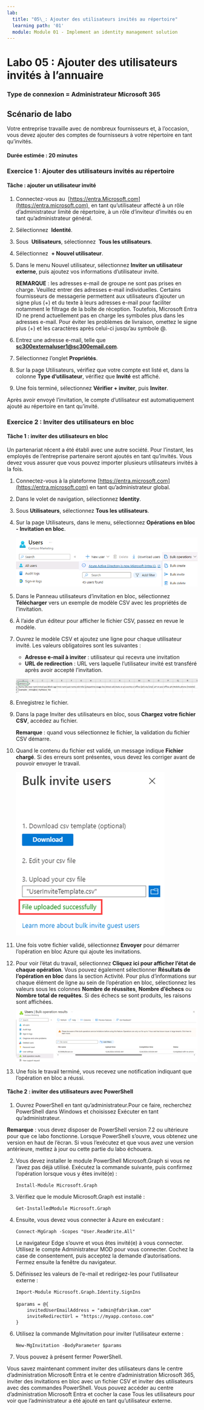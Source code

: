```yaml
---
lab:
  title: "05\_: Ajouter des utilisateurs invités au répertoire"
  learning path: '01'
  module: Module 01 - Implement an identity management solution
---
```


# Labo 05 : Ajouter des utilisateurs invités à l’annuaire

### Type de connexion = Administrateur Microsoft 365

## Scénario de labo

Votre entreprise travaille avec de nombreux fournisseurs et, à l’occasion, vous devez ajouter des comptes de fournisseurs à votre répertoire en tant qu’invités.

#### Durée estimée : 20 minutes

### Exercice 1 : Ajouter des utilisateurs invités au répertoire

#### Tâche : ajouter un utilisateur invité

1. Connectez-vous au  [https://entra.Microsoft.com](https://entra.microsoft.com)  en tant qu’utilisateur affecté à un rôle d’administrateur limité de répertoire, à un rôle d’inviteur d’invités ou en tant qu’administrateur général.

2. Sélectionnez  **Identité**.

3. Sous  **Utilisateurs**, sélectionnez  **Tous les utilisateurs**.

4. Sélectionnez  **+ Nouvel utilisateur**.

5. Dans le menu Nouvel utilisateur, sélectionnez **Inviter un utilisateur externe**, puis ajoutez vos informations d’utilisateur invité.

    **REMARQUE** : les adresses e-mail de groupe ne sont pas prises en charge. Veuillez entrer des adresses e-mail individuelles. Certains fournisseurs de messagerie permettent aux utilisateurs d’ajouter un signe plus (+) et du texte à leurs adresses e-mail pour faciliter notamment le filtrage de la boîte de réception. Toutefois, Microsoft Entra ID ne prend actuellement pas en charge les symboles plus dans les adresses e-mail. Pour éviter les problèmes de livraison, omettez le signe plus (+) et les caractères après celui-ci jusqu’au symbole @.

6. Entrez une adresse e-mail, telle que **sc300externaluser1@sc300email.com**.

7. Sélectionnez l’onglet **Propriétés**.

8. Sur la page Utilisateurs, vérifiez que votre compte est listé et, dans la colonne **Type d’utilisateur**, vérifiez que **Invité** est affiché.

9. Une fois terminé, sélectionnez **Vérifier + inviter**, puis **Inviter**.


Après avoir envoyé l’invitation, le compte d’utilisateur est automatiquement ajouté au répertoire en tant qu’invité.


### Exercice 2 : Inviter des utilisateurs en bloc

#### Tâche 1 : inviter des utilisateurs en bloc

Un partenariat récent a été établi avec une autre société. Pour l’instant, les employés de l’entreprise partenaire seront ajoutés en tant qu’invités. Vous devez vous assurer que vous pouvez importer plusieurs utilisateurs invités à la fois.

1. Connectez-vous à la plateforme [https://entra.microsoft.com](https://entra.microsoft.com) en tant qu’administrateur global.

2. Dans le volet de navigation, sélectionnez **Identity**.

3. Sous **Utilisateurs**, sélectionnez **Tous les utilisateurs**.

4. Sur la page Utilisateurs, dans le menu, sélectionnez **Opérations en bloc - Invitation en bloc**.

     ![Capture d’écran affichant la page « Tous les utilisateurs » avec les options de menu « Opérations en bloc » et « Invitation en bloc » en surbrillance](./media/lp1-mod3-bulk-invite-option.png)

5. Dans le Panneau utilisateurs d’invitation en bloc, sélectionnez **Télécharger** vers un exemple de modèle CSV avec les propriétés de l’invitation.

6. À l’aide d’un éditeur pour afficher le fichier CSV, passez en revue le modèle.

7. Ouvrez le modèle CSV et ajoutez une ligne pour chaque utilisateur invité. Les valeurs obligatoires sont les suivantes :

    - **Adresse e-mail à inviter** : utilisateur qui recevra une invitation
    - **URL de redirection** : URL vers laquelle l’utilisateur invité est transféré après avoir accepté l’invitation.

    ![Capture d’écran affichant l’exemple de fichier CSV d’invitation en bloc](./media/lp1-mod3-template-csv.png)

8. Enregistrez le fichier.

9. Dans la page Inviter des utilisateurs en bloc, sous **Chargez votre fichier CSV**, accédez au fichier.

     **Remarque** : quand vous sélectionnez le fichier, la validation du fichier CSV démarre.

10. Quand le contenu du fichier est validé, un message indique **Fichier chargé**. Si des erreurs sont présentes, vous devez les corriger avant de pouvoir envoyer le travail.

    ![Capture d’écran affichant les utilisateurs d’invitation en bloc avec le fichier téléchargé avec succès en surbrillance](./media/lp1-mod3-bulk-invite-users-upload-csv.png)

11. Une fois votre fichier validé, sélectionnez **Envoyer** pour démarrer l’opération en bloc Azure qui ajoute les invitations.

12. Pour voir l’état du travail, sélectionnez **Cliquez ici pour afficher l’état de chaque opération**. Vous pouvez également sélectionner **Résultats de l’opération en bloc** dans la section Activité. Pour plus d’informations sur chaque élément de ligne au sein de l’opération en bloc, sélectionnez les valeurs sous les colonnes **Nombre de réussites**, **Nombre d’échecs** ou **Nombre total de requêtes**. Si des échecs se sont produits, les raisons sont affichées.

    ![Capture d’écran affichant les résultats d’une opération en bloc](./media/lp1-mod3-bulk-operations-results.png)

13. Une fois le travail terminé, vous recevez une notification indiquant que l’opération en bloc a réussi.

#### Tâche 2 : inviter des utilisateurs avec PowerShell

1. Ouvrez PowerShell en tant qu’administrateur.Pour ce faire, recherchez PowerShell dans Windows et choisissez Exécuter en tant qu’administrateur. 

**Remarque** : vous devez disposer de PowerShell version 7.2 ou ultérieure pour que ce labo fonctionne.  Lorsque PowerShell s’ouvre, vous obtenez une version en haut de l’écran. Si vous l’exécutez et que vous avez une version antérieure, mettez à jour ou cette partie du labo échouera.

2. Vous devez installer le module PowerShell Microsoft.Graph si vous ne l’avez pas déjà utilisé.  Exécutez la commande suivante, puis confirmez l’opération lorsque vous y êtes invité(e) :

    ```
    Install-Module Microsoft.Graph
    ```
3. Vérifiez que le module Microsoft.Graph est installé :

    ```
    Get-InstalledModule Microsoft.Graph
    ```
    

4. Ensuite, vous devez vous connecter à Azure en exécutant :  

    ```
    Connect-MgGraph -Scopes "User.ReadWrite.All"
    ``` 
    Le navigateur Edge s’ouvre et vous êtes invité(e) à vous connecter.  Utilisez le compte Administrateur MOD pour vous connecter.  Cochez la case de consentement, puis acceptez la demande d’autorisations. Fermez ensuite la fenêtre du navigateur.

5. Définissez les valeurs de l’e-mail et redirigez-les pour l’utilisateur externe :

    ```
    Import-Module Microsoft.Graph.Identity.SignIns
    
    $params = @{
        invitedUserEmailAddress = "admin@fabrikam.com"
        inviteRedirectUrl = "https://myapp.contoso.com"
    }
    ```

6. Utilisez la commande MgInvitation pour inviter l’utilisateur externe :

    ```
    New-MgInvitation -BodyParameter $params
    ```

7. Vous pouvez à présent fermer PowerShell.
    
Vous savez maintenant comment inviter des utilisateurs dans le centre d’administration Microsoft Entra et le centre d’administration Microsoft 365, inviter des invitations en bloc avec un fichier CSV et inviter des utilisateurs avec des commandes PowerShell.  Vous pouvez accéder au centre d’administration Microsoft Entra et cocher la case Tous les utilisateurs pour voir que l’administrateur a été ajouté en tant qu’utilisateur externe.
